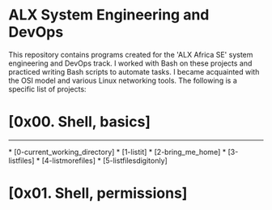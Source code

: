 # ALX System Engineering and DevOps

This repository contains programs created for the 'ALX Africa SE' system engineering and DevOps track. I worked with Bash on these projects and practiced writing Bash scripts to automate tasks. I became acquainted with the OSI model and various Linux networking tools. The following is a specific list of projects:

# [0x00. Shell, basics]
<hr/>
* [0-current_working_directory]
* [1-listit]
* [2-bring_me_home]
* [3-listfiles]
* [4-listmorefiles]
* [5-listfilesdigitonly]

# [0x01. Shell, permissions]
</hr>

